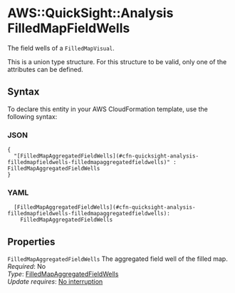 # AWS::QuickSight::Analysis FilledMapFieldWells<a name="aws-properties-quicksight-analysis-filledmapfieldwells"></a>

The field wells of a `FilledMapVisual`\.

This is a union type structure\. For this structure to be valid, only one of the attributes can be defined\.

## Syntax<a name="aws-properties-quicksight-analysis-filledmapfieldwells-syntax"></a>

To declare this entity in your AWS CloudFormation template, use the following syntax:

### JSON<a name="aws-properties-quicksight-analysis-filledmapfieldwells-syntax.json"></a>

```
{
  "[FilledMapAggregatedFieldWells](#cfn-quicksight-analysis-filledmapfieldwells-filledmapaggregatedfieldwells)" : FilledMapAggregatedFieldWells
}
```

### YAML<a name="aws-properties-quicksight-analysis-filledmapfieldwells-syntax.yaml"></a>

```
  [FilledMapAggregatedFieldWells](#cfn-quicksight-analysis-filledmapfieldwells-filledmapaggregatedfieldwells): 
    FilledMapAggregatedFieldWells
```

## Properties<a name="aws-properties-quicksight-analysis-filledmapfieldwells-properties"></a>

`FilledMapAggregatedFieldWells`  <a name="cfn-quicksight-analysis-filledmapfieldwells-filledmapaggregatedfieldwells"></a>
The aggregated field well of the filled map\.  
*Required*: No  
*Type*: [FilledMapAggregatedFieldWells](aws-properties-quicksight-analysis-filledmapaggregatedfieldwells.md)  
*Update requires*: [No interruption](https://docs.aws.amazon.com/AWSCloudFormation/latest/UserGuide/using-cfn-updating-stacks-update-behaviors.html#update-no-interrupt)